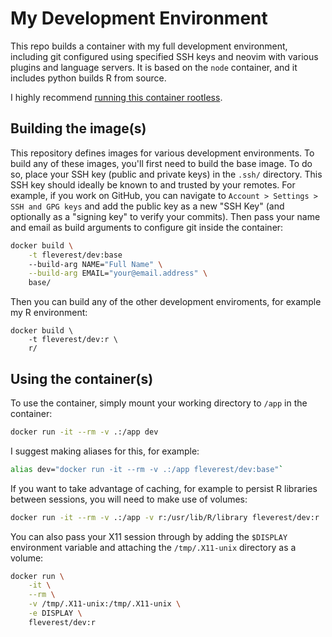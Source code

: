 # My Development Environment

This repo builds a container with my full development environment, including git
configured using specified SSH keys and neovim with various plugins and language
servers. It is based on the `node` container, and it includes python builds R
from source.

I highly recommend [running this container
rootless](https://rootlesscontaine.rs).

## Building the image(s)

This repository defines images for various development environments. To build
any of these images, you'll first need to build the base image. To do so, place
your SSH key (public and private keys) in the `.ssh/` directory. This SSH key
should ideally be known to and trusted by your remotes. For example, if you
work on GitHub, you can navigate to `Account > Settings > SSH and GPG keys`
and add the public key as a new "SSH Key" (and optionally as a "signing key"
to verify your commits). Then pass your name and email as build arguments to
configure git inside the container:

```bash
docker build \
    -t fleverest/dev:base
    --build-arg NAME="Full Name" \
    --build-arg EMAIL="your@email.address" \
    base/
```

Then you can build any of the other development enviroments, for example my
R environment:
```base
docker build \
    -t fleverest/dev:r \
    r/
```

## Using the container(s)

To use the container, simply mount your working directory to `/app` in
the container:

```bash
docker run -it --rm -v .:/app dev
```

I suggest making aliases for this, for example:

```bash
alias dev="docker run -it --rm -v .:/app fleverest/dev:base"`
```

If you want to take advantage of caching, for example to persist R libraries
between sessions, you will need to make use of volumes:

```bash
docker run -it --rm -v .:/app -v r:/usr/lib/R/library fleverest/dev:r
```

You can also pass your X11 session through by adding the `$DISPLAY` environment
variable and attaching the `/tmp/.X11-unix` directory as a volume:

```bash
docker run \
    -it \
    --rm \
    -v /tmp/.X11-unix:/tmp/.X11-unix \
    -e DISPLAY \
    fleverest/dev:r
```
